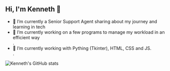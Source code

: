## Hi, I'm Kenneth 👋

- 🌱 I’m currently a Senior Support Agent sharing about my journey and learning in tech<br/>
- 🔭 I’m currently working on a few programs to manage my workload in an efficient way<br/>.
- 🤔 I’m currently working with Pything (Tkinter), HTML, CSS and JS.<br/>.

![Kenneth's GitHub stats](https://github-readme-stats.vercel.app/api?username=Kkaurasi&show_icons=true&theme=dracula)
